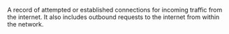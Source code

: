 A record of attempted or established connections for incoming traffic from the internet. It also includes outbound requests to the internet from within the network.